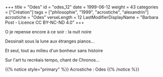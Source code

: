 +++
title = "Odes"
id = "odes_12"
date = 1999-06-12
weight = 43
categories = ["Création"]
tags = ["philosophie", "1999", "acrostiche", "alexandrin"]
acrostiche = "Odes"
verseLength = 12
LastModifierDisplayName = "Barbara Post - Licence CC BY-NC-ND 4.0"
+++

O je repense encore à ce soir : la nuit noire

Dessinait sous la lune aux étranges pianos...

Et seul, tout au milieu d'un bonheur sans histoire

Sur l'art tu recréais tempo, chant de Chronos...

{{% notice style="primary" %}}
Acrostiche : Odes
{{% /notice %}}
